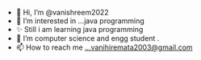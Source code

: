 - 👋 Hi, I’m @vanishreem2022
- 👀 I’m interested in ...java programming 
- ✨ Still i am learning java programming
- 🌱 I’m computer science and engg student .
- 📫 How to reach me ...vanihiremata2003@gmail.com

<!---
vanishreem2022/vanishreem2022 is a ✨ special ✨ repository because its `README.md` (this file) appears on your GitHub profile.
You can click the Preview link to take a look at your changes.
--->
